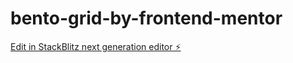 # bento-grid-by-frontend-mentor

[Edit in StackBlitz next generation editor ⚡️](https://stackblitz.com/~/github.com/afrad07/bento-grid-by-frontend-mentor)